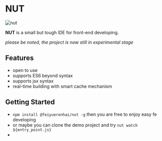 # NUT
![nut](https://i.imgur.com/JZtBmaC.jpg)

**NUT** is a small but tough IDE for front-end developing.

*please be noted, the project is now still in experimental stage*

## Features

* open to use
* supports ES6 beyond syntax
* supports jsx syntax
* real-time building with smart cache mechanism

## Getting Started

* `npm install @feiyuerenhai/nut -g` then you are free to enjoy easy fe developing
* or maybe you can clone the demo project and try `nut watch ${entry_point.js}`
* ​

